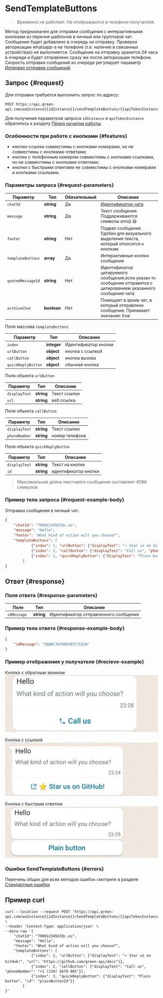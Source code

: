 # SendTemplateButtons

>Временно не работает. Не отображаются в телефоне получателя.

Метод предназначен для отправки сообщения с интерактивными кнопками из перечня шаблонов в личный или групповой чат.
Сообщение будет добавлено в очередь на отправку.  Проверка авторизации whatsapp-а на телефоне (т.е. наличие в связанных устройствах) не выполняется. Сообщение на отправку хранится 24 часа в очереди и будет отправлено сразу же после авторизации телефона. 
Скорость отправки сообщений из очереди регулирует параметр [Интервал отправки сообщений](../send-messages-delay.md).

## Запрос {#request}

Для отправки требуется выполнить запрос по адресу:
```
POST https://api.green-api.com/waInstance{{idInstance}}/sendTemplateButtons/{{apiTokenInstance}}
```

Для получения параметров запроса `idInstance` и `apiTokenInstance` обратитесь к разделу [Перед началом работы](../../before-start.md#parameters).

### Особенности при работе с кнопками {#features}

- кнопки-ссылки совместимы с кнопками номерами, но не совместимы с кнопками-ответами;
- кнопки с телефонным номером совместимы с кнопками ссылками, но не совместимы с кнопками-ответами;
- кнопки с быстрыми ответами не совместимы с кнопками номерами и кнопками ссылками.

### Параметры запроса {#request-parameters}

Параметр | Тип | Обязательный | Описание
----- | ----- | ----- | -----
`chatId` | **string** | Да | [Идентификатор чата](../chat-id.md)
`message` | **string** | Да | Текст сообщения. Поддерживаются символы emoji 😃 
`footer` | **string** | Нет | Подвал сообщения. Удобен для визуального выделения текста, который относится к кнопкам
`templateButtons` | **array** | Да | Интерактивные кнопки сообщения
`quotedMessageId` | **string** | Нет | Идентификатор цитируемого сообщения,если указан то сообщение отправится с цитированием указанного сообщения чата
`archiveChat` | **boolean** | Нет | Помещает в архив чат, в который отправлено сообщение. Принимает значания: true|false

Поля массива `templateButtons`

Параметр | Тип | Описание
----- | ----- | -----
`index` | **integer** | Идентификатор кнопки
`urlButton` | **object** | кнопка с ссылкой
`callButton` | **object** | кнопка вызова
`quickReplyButton` | **object** | обычная кнопка 

Поля объекта `urlButton`

Параметр | Тип | Описание
----- | ----- | -----
`displayText` | **string** | Текст ссылки
`url` | **string** | веб ссылка

Поля объекта `callButton`

Параметр | Тип | Описание
----- | ----- | -----
`displayText` | **string** | Текст ссылки
`phoneNumber` | **string** | номер телефона

Поля объекта `quickReplyButton`

Параметр | Тип | Описание
----- | ----- | -----
`displayText` | **string** | Текст на кнопке
`id` | **string** | идентификатор кнопки

> Максимальная длина текстового сообщения составляет 4096 символов

### Пример тела запроса {#request-example-body}

Отправка сообщения в личный чат:
```json
{
	"chatId": "79001234567@c.us",
	"message": "Hello",
    "footer": "What kind of action will you choose?",
    "templateButtons": [
            {"index": 1, "urlButton": {"displayText": "⭐ Star us on GitHub!", "url": "https://github.com/green-api/docs"}},
            {"index": 2, "callButton": {"displayText": "Call us", "phoneNumber": "+1 (234) 5678-901"}},
            {"index": 3, "quickReplyButton": {"displayText": "Plain button", "id": "plainButtonId"}}
        ]
}
```

## Ответ {#response}

### Поля ответа {#response-parameters}

Поле | Тип |  Описание
----- | ----- | -----
`idMessage ` | **string** | Идентификатор отправленного сообщения 

### Пример тела ответа {#response-example-body}

```json
{
    "idMessage": "3EB0C767D097B7C7C030"
}
```
### Пример отображения у получателя {#recieve-example}
Кнопка с обратным звонком
![Пример отображения кнопок](../../assets/button_call.jpeg 'Пример отображения кнопок')

Кнопка с ссылкой
![Пример отображения кнопок](../../assets/button_url.jpeg 'Пример отображения кнопок')

Кнопка с быстрым ответом
![Пример отображения кнопок](../../assets/button_response.jpeg 'Пример отображения кнопок')

### Ошибки SendTemplateButtons {#errors}

Перечень общих для всех методов ошибок смотрите в разделе [Стандартные ошибки](../common-errors.md)

## Пример curl

```
curl --location --request POST 'https://api.green-api.com/waInstance{{idInstance}}/SendTemplateButtons/{{apiTokenInstance}}' \
--header 'Content-Type: application/json' \
--data-raw '{
	"chatId": "79001234567@c.us",
	"message": "Hello",
    "footer": "What kind of action will you choose?",
    "templateButtons": [
            {"index": 1, "urlButton": {"displayText": "⭐ Star us on GitHub!", "url": "https://github.com/green-api/docs"}},
            {"index": 2, "callButton": {"displayText": "Call us", "phoneNumber": "+1 (234) 5678-901"}},
            {"index": 3, "quickReplyButton": {"displayText": "Plain button", "id": "plainButtonId"}}
        ]
}'
```